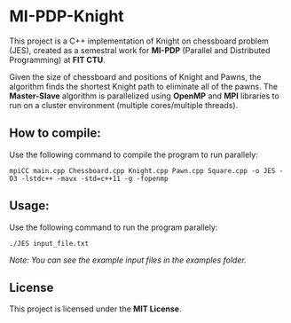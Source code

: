 # MI-PDP-Knight

This project is a C++ implementation of Knight on chessboard problem (JES), created as a semestral work for **MI-PDP** (Parallel and Distributed Programming) at **FIT CTU**.

Given the size of chessboard and positions of Knight and Pawns, the algorithm finds the shortest Knight path to eliminate all of the pawns. The **Master-Slave** algorithm is parallelized using **OpenMP** and **MPI** libraries to run on a cluster environment (multiple cores/multiple threads).

## How to compile:

Use the following command to compile the program to run parallely:

``mpiCC main.cpp Chessboard.cpp Knight.cpp Pawn.cpp Square.cpp -o JES -O3 -lstdc++ -mavx -std=c++11 -g -fopenmp``

## Usage:

Use the following command to run the program parallely:

``./JES input_file.txt``

*Note: You can see the example input files in the examples folder.*

## License
This project is licensed under the **MIT License**.
